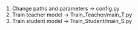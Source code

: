 1. Change paths and parameters -> config.py
2. Train teacher model -> Train_Teacher/main_T.py
3. Train student model -> Train_Student/main_S.py
